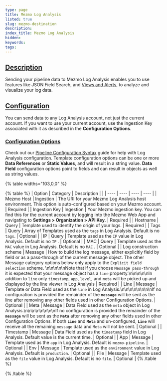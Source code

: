 ```yaml
---
type: page
title: Mezmo Log Analysis
listed: true
slug: mezmo-destination
description: 
index_title: Mezmo Log Analysis
hidden: 
keywords: 
tags: 
---
```



## [Description](https://docs.mezmo.com/docs/mezmo-log-analysis-pipeline-destination#description)

Sending your pipeline data to Mezmo Log Analysis enables you to use features like JSON Field Search, and [Views and Alerts](/docs/view-log-data), to analyze and visualize your log data.

## [Configuration](https://docs.mezmo.com/docs/mezmo-log-analysis-pipeline-destination#configuration)

You can send data to any Log Analysis account, not just the current account. If you want to use your current account, use the Ingestion Key associated with it as described in the **Configuration Options**.

### [Configuration Options](https://docs.mezmo.com/docs/mezmo-log-analysis-pipeline-destination#configuration-options)

Check out our [Pipeline Configuration Syntax](/telemetry-pipelines/syntax-for-editing-pipeline-component-configuration-values) guide for help with Log Analysis configuration. Template configuration options can be one or more **Data References** or **Static Values**, and will result in a string value. **Data Field** configuration options point to fields and can result in objects as well as string values.

{% table widths="103,0,0" %}

{% table %}
| Option | Category | Description |  | 
| ---- | ---- | ---- | ---- | 
| Mezmo Host | Ingestion | The URI for your Mezmo Log Analysis host environment. This option is auto-configured based on your Mezmo account. | Required | 
| Ingestion Key | Ingestion | Your Mezmo ingestion key. You can find this for the current account by logging into the Mezmo Web App and navigating to **Settings &gt; Organization &gt; API Key**. | Required | 
| Hostname | Query | Template used to identify the origin of your logs. | Required | 
| Tags | Query | Array of Templates used as the `tags` in Log Analysis. Default is no `tags`. | Optional | 
| IP | Query | Template used as the `IP` value in Log Analysis. Default is no `IP` . | Optional | 
| MAC | Query | Template used as the `MAC` value in Log Analysis. Default is no `MAC` . | Optional | 
| Log construction scheme | Message | How to build the log message, either explicitly field by field or as a pass-through of the current message object. The other Message category options below only apply to the `Explicit field selection`  scheme. \n\n\n\n\nNote that if you choose `Message pass-through`  it is expected that your message object has a `line`  property.\n\n\n\n\nIn addition to `line` only `timestamp`, `app`, `level`, and `meta` will be picked up and displayed by the line viewer in Log Analysis | Required | 
| Line | Message | Template or Data Field used as the `line` in Log Analysis.\n\n\n\n\n\n\n\nIf no configuration is provided the remainder of the **`message`** will be sent as the line after removing any other fields used in other Configuration Options. | Optional | 
| Meta | Message | Data Field used as the `meta` object in Log Analysis.\n\n\n\n\n\n\n\nIf no configuration is provided the remainder of the **`message`** will be sent as the **`Meta`** after removing any other fields used in other Configuration Options. If both **`Line`** and **`Meta`** and un-configured, **`Line`** will receive all the remaining `message`  data and `Meta`  will not be sent. | Optional | 
| Timestamp | Message | Data Field used as the `timestamp` field in Log Analysis. Default value is the current time. | Optional | 
| App | Message | Template used as the `app` in Log Analysis. Default is `mezmo-pipeline`. | Optional | 
| Env | Message | Template used as the `environment` value in Log Analysis. Default is `production`. | Optional | 
| File | Message | Template used as the `file`  value in Log Analysis. Default is no `file`. | Optional | 
{% /table %}

{% /table %}